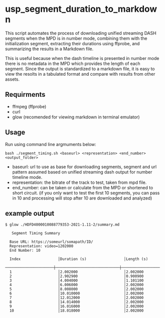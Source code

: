 # usp_segment_duration_to_markdown
This script automates the process of downloading unified streaming DASH segments when the MPD is in number mode, combining them with the initialization segment, extracting their durations using ffprobe, and summarizing the results in a Markdown file. 

This is useful because when the dash timeline is presented in number mode there is no metadata in the MPD which provides the length of each segment. Since the output is standardized to a markdown file, it is easy to view the resolts in a tabulated format and compare with results from other assets.

## Requirments 

- ffmpeg (ffprobe)
- curl
- glow (recomended for viewing markdown in terminal emulator)

## Usage

Run using command line argmuments below:

```
bash ./segment_timing.sh <baseurl> <representation> <end_number> <output_folder>
```

- baseurl: url to use as base for downloading segments, segment and url pattern assumed based on unified streaming dash output for number timeline mode.
- representation: the bitrate of the track to test, taken from mpd file.
- end_number: can be taken or calculate from the MPD or shortened to short circuit. (if you only want to test the first 10 segments, you can pass in 10 and processing will stop after 10 are downloaded and analyzed)

## example output

```
$ glow ./HDFD4000010088779353-2021-1.11-2/summary.md

   Segment Timing Summary

  Base URL: https://someurl/somapath/ID/
  Representation: video=1202000
  End Number: 10

  Index                 │Duration (s)                 │Length (s)
  ──────────────────────┼─────────────────────────────┼───────────────────────────
  1                     │2.002000                     │2.002000
  2                     │2.902900                     │0.900900
  3                     │4.004000                     │1.101100
  4                     │6.006000                     │2.002000
  5                     │8.008000                     │2.002000
  6                     │10.010000                    │2.002000
  7                     │12.012000                    │2.002000
  8                     │14.014000                    │2.002000
  9                     │16.016000                    │2.002000
  10                    │18.018000                    │2.002000
```
